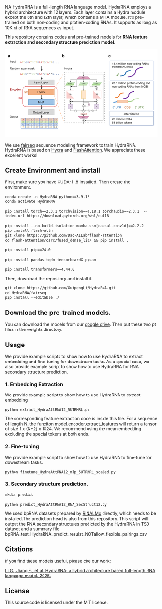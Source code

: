 NA
HydraRNA is a full-length RNA language model. HydraRNA employs a hybrid architecture with 12 layers. Each layer contains a Hydra module except the 6th and 12th layer, which contains a MHA module. It's pre-trained on both non-coding and protien-coding RNAs. It supports as long as 10K nt of RNA sequences as input.

This repository contains codes and pre-trained models for **RNA feature extraction and secondary structure prediction model**.

![Overview](./docs/overview.png)

We use [fairseq](https://github.com/pytorch/fairseq) sequence modeling framework to train HydraRNA. HydraRNA is based on [Hydra](https://github.com/goombalab/hydra) and [FlashAttention](https://github.com/Dao-AILab/flash-attention). We appreciate these excellent works!


## Create Environment and install
First, make sure you have CUDA-11.8 installed. Then create the environment.
```
conda create -n HydraRNA python==3.9.12
conda activate HydraRNA

pip install torch==2.3.1 torchvision==0.18.1 torchaudio==2.3.1  --index-url https://download.pytorch.org/whl/cu118

pip install --no-build-isolation mamba-ssm[causal-conv1d]==2.2.2
pip install flash-attn
git clone https://github.com/Dao-AILab/flash-attention
cd flash-attention/csrc/fused_dense_lib/ && pip install .

pip install pip==24.0

pip install pandas tqdm tensorboardX pysam

pip install transformers==4.44.0
```


Then, download the repository and  install it.
```
git clone https://github.com/GuipengLi/HydraRNA.git
cd HydraRNA/fairseq
pip install --editable ./
```

## Download the pre-trained models.
You can download the models from our [google drive](https://drive.google.com/drive/folders/14ZXi_aANEEdPa_Sc2cQZtUa4dENPDTkz). Then put these two pt files in the weights directory.



## Usage
We provide example scripts to show how to use HydraRNA to extract embedding and fine-tuning for downstream tasks. As a special case, we also provide example script to show how to use HydraRNA for RNA secondary structure prediction.

### 1. Embedding Extraction

We provide example script to show how to use HydraRNA to extract embedding

```
python extract_HydraAttRNA12_5UTRMRL.py
```


The corresponding feature extraction code is inside this file. For a sequence of length N, the funciton model.encoder.extract_features will return a tensor of size 1 x (N+2) x 1024. We recommend using the mean embedding excluding the special tokens at both ends.



### 2. Fine-tuning

We provide example script to show how to use HydraRNA to fine-tune for downstream tasks.

```
python finetune_HydraAttRNA12_mlp_5UTRMRL_scaled.py
```


### 3. Secondary structure prediction.
```
mkdir predict

python predict_HydraAttRNA12_RNA_SecStruct12.py
```

We used bpRNA datasets prepared by [RiNALMo](https://github.com/lbcb-sci/RiNALMo) directly, which needs to be installed.The prediction head is also from this repository. This script will output the RNA secondary structures predicted by the HydraRNA in TS0 dataset and a summary file bpRNA_test_HydraRNA_predict_resulst_NOTallow_flexible_pairings.csv.


## Citations

If you find these models useful, please cite our work:

[Li G., Jiang F., et al. HydraRNA: a hybrid architecture based full-length RNA language model. 2025.](https://github.com/GuipengLi/HydraRNA)





## License

This source code is licensed under the MIT license.

